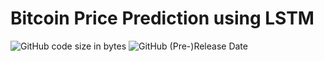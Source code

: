 # Bitcoin Price Prediction using LSTM

![GitHub code size in bytes](https://img.shields.io/github/languages/code-size/ashalogic/Bitcoin-price-prediction-lstm.svg)
![GitHub (Pre-)Release Date](https://img.shields.io/github/release-date-pre/ashalogic/Bitcoin-price-prediction-lstm.svg)
